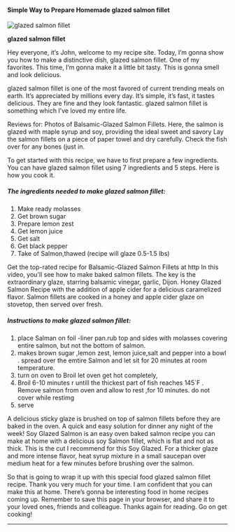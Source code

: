             

#### Simple Way to Prepare Homemade glazed salmon fillet

![glazed salmon fillet](https://img-global.cpcdn.com/recipes/50754529/751x532cq70/glazed-salmon-fillet-recipe-main-photo.jpg)

**glazed salmon fillet**

Hey everyone, it’s John, welcome to my recipe site. Today, I’m gonna show you how to make a distinctive dish, glazed salmon fillet. One of my favorites. This time, I’m gonna make it a little bit tasty. This is gonna smell and look delicious.

glazed salmon fillet is one of the most favored of current trending meals on earth. It’s appreciated by millions every day. It’s simple, it’s fast, it tastes delicious. They are fine and they look fantastic. glazed salmon fillet is something which I’ve loved my entire life.

Reviews for: Photos of Balsamic-Glazed Salmon Fillets. Here, the salmon is glazed with maple syrup and soy, providing the ideal sweet and savory Lay the salmon fillets on a piece of paper towel and dry carefully. Check the fish over for any bones (just in.

To get started with this recipe, we have to first prepare a few ingredients. You can have glazed salmon fillet using 7 ingredients and 5 steps. Here is how you cook it.

##### The ingredients needed to make glazed salmon fillet:

1.  Make ready molasses
2.  Get brown sugar
3.  Prepare lemon zest
4.  Get lemon juice
5.  Get salt
6.  Get black pepper
7.  Take of Salmon,thawed (recipe will glaze 0.5-1.5 lbs)

Get the top-rated recipe for Balsamic-Glazed Salmon Fillets at http In this video, you'll see how to make baked salmon fillets. The key is the extraordinary glaze, starring balsamic vinegar, garlic, Dijon. Honey Glazed Salmon Recipe with the addition of apple cider for a delicious caramelized flavor. Salmon fillets are cooked in a honey and apple cider glaze on stovetop, then served over fresh.

##### Instructions to make glazed salmon fillet:

1.  place Salman on foil -liner pan.rub top and sides with molasses covering entire salmon, but not the bottom of salmon.
2.  makes brown sugar ,lemon zest, lemon juice,salt and pepper into a bowl . spread over the emtire Salmon and let sit for 20 minutes at room temperature.
3.  turn on oven to Broil let oven get hot completely,
4.  Broil 6-10 minutes r untill the thickest part of fish reaches 145\`F . Remove salmon from oven and allow to rest ,for 10 minutes. do not cover while restimg
5.  serve

A delicious sticky glaze is brushed on top of salmon fillets before they are baked in the oven. A quick and easy solution for dinner any night of the week! Soy Glazed Salmon is an easy oven baked salmon recipe you can make at home with a delicious soy Salmon fillet, which is flat and not as thick. This is the cut I recommend for this Soy Glazed. For a thicker glaze and more intense flavor, heat syrup mixture in a small saucepan over medium heat for a few minutes before brushing over the salmon.

So that is going to wrap it up with this special food glazed salmon fillet recipe. Thank you very much for your time. I am confident that you can make this at home. There’s gonna be interesting food in home recipes coming up. Remember to save this page in your browser, and share it to your loved ones, friends and colleague. Thanks again for reading. Go on get cooking!

* * *